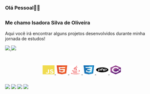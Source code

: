 ### Olá Pessoal🧸🤎
##
### Me chamo Isadora Silva de Oliveira 
Aqui você irá encontrar alguns projetos desenvolvidos durante minha jornada de estudos!

<div>
  <a href="https://github.com/IsinhaSilva">
  <img heigth="180em" src="https://github-readme-stats.vercel.app/api?username=IsinhaSilva&show_icons=true&theme=radical&include_all_commits=true&count_private=true"/>
  <img heigth="180em" src="https://github-readme-stats.vercel.app/api/top-langs/?username=IsinhaSilva&layout=compact&langs_count=16&theme=radical"/>
</div>

##


<div align="center" style="display: inline_block"><br>

  <img align="" alt="Isa-Js" height="30" width="40" src="https://raw.githubusercontent.com/devicons/devicon/master/icons/javascript/javascript-plain.svg">
  
  <img align="" alt="Isa-HTML" height="30" width="40" src="https://raw.githubusercontent.com/devicons/devicon/master/icons/html5/html5-original.svg">
  
  <img align="" alt="Isa-Ja" height="30" width="40" src="https://raw.githubusercontent.com/devicons/devicon/master/icons/java/java-plain.svg">
  
  <img align="" alt="Isa-CSS" height="30" width="40" src="https://raw.githubusercontent.com/devicons/devicon/master/icons/css3/css3-original.svg">
  
   <img align="" alt="Isa-php" height="30" width="40" src="https://raw.githubusercontent.com/devicons/devicon/master/icons/php/php-plain.svg">
         
<img align="" alt="Isa-Csharp" height="30" width="40" src="https://raw.githubusercontent.com/devicons/devicon/master/icons/csharp/csharp-original.svg">

</div>

##

<div> 

  <a href="https://instagram.com/ok.isax" target="_blank"><img src="https://img.shields.io/badge/-Instagram-%23E4405F?style=for-the-badge&logo=instagram&logoColor=white" target="_blank"></a>
 <a href="https://discord.gg/wagxzStdcR" target="_blank"><img src="https://img.shields.io/badge/Discord-7289DA?style=for-the-badge&logo=discord&logoColor=white" target="_blank"></a> 
  <a href = "isasilva123pptc@gmail.com"><img src="https://img.shields.io/badge/-Gmail-%23333?style=for-the-badge&logo=gmail&logoColor=white" target="_blank"></a>
  <a href="https://www.linkedin.com/in/isinha-bha-921922259/" target="_blank"><img src="https://img.shields.io/badge/-LinkedIn-%230077B5?style=for-the-badge&logo=linkedin&logoColor=white" target="_blank"></a> 
  
</div>

